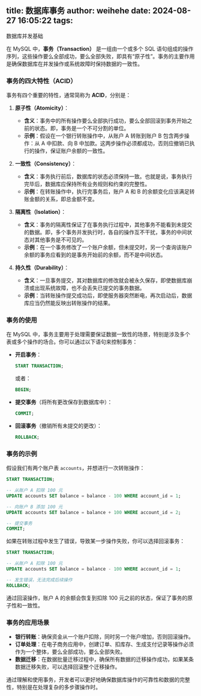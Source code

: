title: 数据库事务
author: weihehe
date: 2024-08-27 16:05:22
tags:
---

数据库并发基础
<!--more-->
在 MySQL 中，**事务（Transaction）** 是一组由一个或多个 SQL 语句组成的操作序列，这些操作要么全部成功，要么全部失败，即具有“原子性”。事务的主要作用是确保数据库在并发操作或系统故障时保持数据的一致性。

### 事务的四大特性（ACID）

事务有四个重要的特性，通常简称为 **ACID**，分别是：

1. **原子性（Atomicity）**：
   - **含义**：事务中的所有操作要么全部执行成功，要么全部回滚到事务开始之前的状态。即，事务是一个不可分割的单位。
   - **示例**：假设在一个银行转账操作中，从账户 A 转账到账户 B 包含两步操作：从 A 中扣款、向 B 中加款。这两步操作必须都成功，否则应撤销已执行的操作，保证账户余额的一致性。

2. **一致性（Consistency）**：
   - **含义**：事务执行前后，数据库的状态必须保持一致。也就是说，事务执行完毕后，数据库应保持所有业务规则和约束的完整性。
   - **示例**：在转账操作中，执行完事务后，账户 A 和 B 的余额变化应该满足转账金额的关系，即总金额不变。

3. **隔离性（Isolation）**：
   - **含义**：事务的隔离性保证了在事务执行过程中，其他事务不能看到未提交的数据。即，多个事务并发执行时，各自的操作互不干扰，事务的中间状态对其他事务是不可见的。
   - **示例**：在一个事务修改了一个账户余额，但未提交时，另一个查询该账户余额的事务应看到的是事务开始前的余额，而不是中间状态。

4. **持久性（Durability）**：
   - **含义**：一旦事务提交，其对数据库的修改就会被永久保存，即使数据库崩溃或出现系统故障，也不会丢失已提交的事务数据。
   - **示例**：当转账操作提交成功后，即使服务器突然断电，再次启动后，数据库应当仍然能反映出转账操作的结果。

### 事务的使用

在 MySQL 中，事务主要用于处理需要保证数据一致性的场景，特别是涉及多个表或多个操作的场合。你可以通过以下语句来控制事务：

- **开启事务**：
  ```sql
  START TRANSACTION;
  ```
  或者：
  ```sql
  BEGIN;
  ```

- **提交事务**（将所有更改保存到数据库中）：
  ```sql
  COMMIT;
  ```

- **回滚事务**（撤销所有未提交的更改）：
  ```sql
  ROLLBACK;
  ```

### 事务的示例

假设我们有两个账户表 `accounts`，并想进行一次转账操作：

```sql
START TRANSACTION;

-- 从账户 A 扣除 100 元
UPDATE accounts SET balance = balance - 100 WHERE account_id = 1;

-- 向账户 B 添加 100 元
UPDATE accounts SET balance = balance + 100 WHERE account_id = 2;

-- 提交事务
COMMIT;
```

如果在转账过程中发生了错误，导致某一步操作失败，你可以选择回滚事务：

```sql
START TRANSACTION;

-- 从账户 A 扣除 100 元
UPDATE accounts SET balance = balance - 100 WHERE account_id = 1;

-- 发生错误，无法完成后续操作
ROLLBACK;
```

通过回滚操作，账户 A 的余额会恢复到扣除 100 元之前的状态，保证了事务的原子性和一致性。

### 事务的应用场景

- **银行转账**：确保资金从一个账户扣除，同时另一个账户增加，否则回滚操作。
- **订单处理**：在电子商务应用中，创建订单、扣库存、生成支付记录等操作必须作为一个整体，要么全部成功，要么全部失败。
- **数据迁移**：在数据批量迁移过程中，确保所有数据的迁移操作成功，如果某条数据迁移失败，可以选择回滚整个迁移操作。

通过理解和使用事务，开发者可以更好地确保数据库操作的可靠性和数据的完整性，特别是在处理复杂的多步骤操作时。